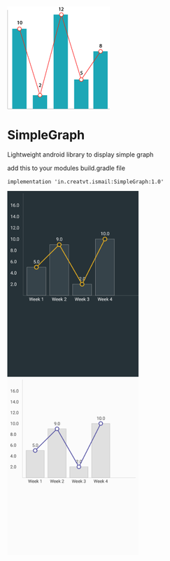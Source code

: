 <img src="simple_graph.png" title="SimpleGraph" alt="">

# SimpleGraph
Lightweight android library to display simple graph

add this to your modules build.gradle file
```
implementation 'in.creatvt.ismail:SimpleGraph:1.0'
```
<img src="screenshot_dark.png" width="300" title="Screenshot Dark" alt=""><img src="screenshot_light.png" width="300" title="Screenshot Light" alt="">
